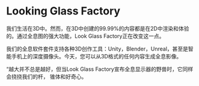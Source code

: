 # Looking Glass Factory

我们生活在3D中。然而，在3D中创建的99.99%的内容都是在2D中渲染和体验的。通过全息图的强大功能，Look Glass Factory正在改变这一点。

我们的全息软件套件支持各种3D创作工具：Unity，Blender，Unreal，甚至是智能手机上的深度摄像头。今天，您可以从3D格式的任何内容生成全息影像。

“越大并不总是越好，但当Look Glass Factory宣布全息显示器的野兽时，它同样会挠挠我们的杆，
锥体和好奇心。
